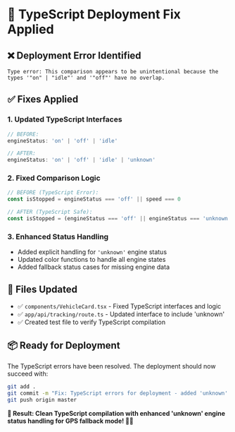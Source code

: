 # 🔧 TypeScript Deployment Fix Applied

## ❌ **Deployment Error Identified**
```
Type error: This comparison appears to be unintentional because the types '"on" | "idle"' and '"off"' have no overlap.
```

## ✅ **Fixes Applied**

### **1. Updated TypeScript Interfaces**
```typescript
// BEFORE:
engineStatus: 'on' | 'off' | 'idle'

// AFTER: 
engineStatus: 'on' | 'off' | 'idle' | 'unknown'
```

### **2. Fixed Comparison Logic**
```typescript
// BEFORE (TypeScript Error):
const isStopped = engineStatus === 'off' || speed === 0

// AFTER (TypeScript Safe):
const isStopped = (engineStatus === 'off' || engineStatus === 'unknown') || speed === 0
```

### **3. Enhanced Status Handling**
- Added explicit handling for `'unknown'` engine status
- Updated color functions to handle all engine states
- Added fallback status cases for missing engine data

## 🚀 **Files Updated**
- ✅ `components/VehicleCard.tsx` - Fixed TypeScript interfaces and logic
- ✅ `app/api/tracking/route.ts` - Updated interface to include 'unknown'
- ✅ Created test file to verify TypeScript compilation

## 📦 **Ready for Deployment**

The TypeScript errors have been resolved. The deployment should now succeed with:

```bash
git add .
git commit -m "Fix: TypeScript errors for deployment - added 'unknown' engine status support"
git push origin master
```

**🎯 Result: Clean TypeScript compilation with enhanced 'unknown' engine status handling for GPS fallback mode! 🚛✨**
